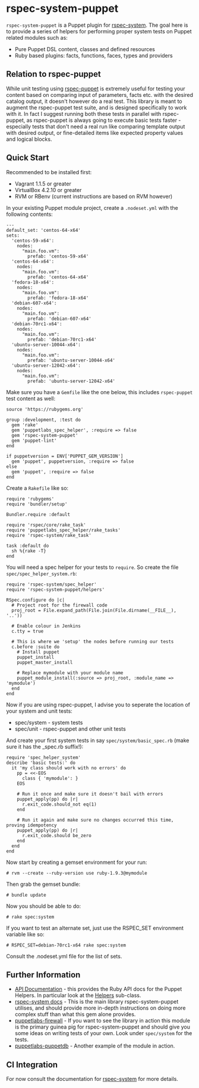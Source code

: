 # rspec-system-puppet

`rspec-system-puppet` is a Puppet plugin for [rspec-system](https://rubygems.org/gems/rspec-system). The goal here is to provide a series of helpers for performing proper system tests on Puppet related modules such as:

* Pure Puppet DSL content, classes and defined resources
* Ruby based plugins: facts, functions, faces, types and providers

## Relation to rspec-puppet

While unit testing using [rspec-puppet](https://rubygems.org/gems/rspec-puppet) is extremely useful for testing your content based on comparing input of parameters, facts etc. with the desired catalog output, it doesn't however do a real test. This library is meant to augment the rspec-puppet test suite, and is designed specifically to work with it. In fact I suggest running both these tests in parallel with rspec-puppet, as rspec-puppet is always going to execute basic tests faster - especially tests that don't need a real run like comparing template output with desired output, or fine-detailed items like expected property values and logical blocks.

## Quick Start

Recommended to be installed first:

* Vagrant 1.1.5 or greater
* VirtualBox 4.2.10 or greater
* RVM or RBenv (current instructions are based on RVM however)

In your existing Puppet module project, create a `.nodeset.yml` with the following contents:

    ---
    default_set: 'centos-64-x64'
    sets:
      'centos-59-x64':
        nodes:
          "main.foo.vm":
            prefab: 'centos-59-x64'
      'centos-64-x64':
        nodes:
          "main.foo.vm":
            prefab: 'centos-64-x64'
      'fedora-18-x64':
        nodes:
          "main.foo.vm":
            prefab: 'fedora-18-x64'
      'debian-607-x64':
        nodes:
          "main.foo.vm":
            prefab: 'debian-607-x64'
      'debian-70rc1-x64':
        nodes:
          "main.foo.vm":
            prefab: 'debian-70rc1-x64'
      'ubuntu-server-10044-x64':
        nodes:
          "main.foo.vm":
            prefab: 'ubuntu-server-10044-x64'
      'ubuntu-server-12042-x64':
        nodes:
          "main.foo.vm":
            prefab: 'ubuntu-server-12042-x64'

Make sure you have a `Gemfile` like the one below, this includes `rspec-puppet` test content as well:

    source 'https://rubygems.org'

    group :development, :test do
      gem 'rake'
      gem 'puppetlabs_spec_helper', :require => false
      gem 'rspec-system-puppet'
      gem 'puppet-lint'
    end

    if puppetversion = ENV['PUPPET_GEM_VERSION']
      gem 'puppet', puppetversion, :require => false
    else
      gem 'puppet', :require => false
    end

Create a `Rakefile` like so:

    require 'rubygems'
    require 'bundler/setup'

    Bundler.require :default

    require 'rspec/core/rake_task'
    require 'puppetlabs_spec_helper/rake_tasks'
    require 'rspec-system/rake_task'

    task :default do
      sh %{rake -T}
    end

You will need a spec helper for your tests to `require`. So create the file `spec/spec_helper_system.rb`:

    require 'rspec-system/spec_helper'
    require 'rspec-system-puppet/helpers'

    RSpec.configure do |c|
      # Project root for the firewall code
      proj_root = File.expand_path(File.join(File.dirname(__FILE__), '..'))

      # Enable colour in Jenkins
      c.tty = true

      # This is where we 'setup' the nodes before running our tests
      c.before :suite do
        # Install puppet
        puppet_install
        puppet_master_install

        # Replace mymodule with your module name
        puppet_module_install(:source => proj_root, :module_name => 'mymodule')
      end
    end

Now if you are using rspec-puppet, I advise you to seperate the location of your system and unit tests:

* spec/system - system tests
* spec/unit - rspec-puppet and other unit tests

And create your first system tests in say `spec/system/basic_spec.rb` (make sure it has the _spec.rb suffix!):

    require 'spec_helper_system'
    describe 'basic tests:' do
      it 'my class should work with no errors' do
        pp = <<-EOS
          class { 'mymodule': }
        EOS
      
        # Run it once and make sure it doesn't bail with errors
        puppet_apply(pp) do |r|
          r.exit_code.should_not eq(1)
        end

        # Run it again and make sure no changes occurred this time, proving idempotency
        puppet_apply(pp) do |r|
          r.exit_code.should be_zero
        end
      end
    end

Now start by creating a gemset environment for your run:

    # rvm --create --ruby-version use ruby-1.9.3@mymodule

Then grab the gemset bundle:

    # bundle update

Now you should be able to do:

    # rake spec:system
    
If you want to test an alternate set, just use the RSPEC_SET environment variable like so:

    # RSPEC_SET=debian-70rc1-x64 rake spec:system
    
Consult the .nodeset.yml file for the list of sets.

## Further Information

* [API Documentation](http://rubydoc.info/gems/rspec-system-puppet/) - this provides the Ruby API docs for the Puppet Helpers. In particular look at the [Helpers](http://rubydoc.info/gems/rspec-system-puppet/RSpecSystemPuppet/Helpers) sub-class.
* [rspec-system docs](http://rubydoc.info/gems/rspec-system) - This is the main library rspec-system-puppet utilises, and should provide more in-depth instructions on doing more complex stuff than what this gem alone provides.
* [puppetlabs-firewall](http://github.com/puppetlabs/puppetlabs-firewall) - If you want to see the library in action this module is the primary guinea pig for rspec-system-puppet and should give you some ideas on writing tests of your own. Look under `spec/system` for the tests.
* [puppetlabs-puppetdb](http://github.com/puppetlabs/puppetlabs-puppetdb) - Another example of the module in action.

## CI Integration

For now consult the documentation for [rspec-system](http://rubygems.org/gems/rspec-system) for more details.
